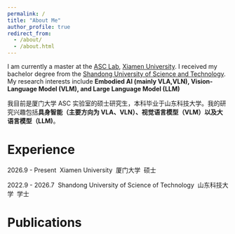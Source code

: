 ```yaml
---
permalink: /
title: "About Me"
author_profile: true
redirect_from: 
  - /about/
  - /about.html
---
```


I am currently a master at the [ASC Lab](https://asc.xmu.edu.cn/), [Xiamen University](https://www.xmu.edu.cn/). I received my bachelor degree from the [Shandong University of Science and Technology](https://www.sdust.edu.cn/). My research interests include **Embodied AI (mainly VLA,VLN), Vision-Language Model (VLM), and Large Language Model (LLM)**

我目前是厦门大学 ASC 实验室的硕士研究生，本科毕业于山东科技大学。我的研究兴趣包括**具身智能（主要方向为 VLA、VLN）、视觉语言模型（VLM）以及大语言模型（LLM)**。

Experience
======
2026.9 - Present&nbsp;&nbsp;Xiamen University&nbsp;&nbsp;厦门大学&nbsp;&nbsp;硕士

2022.9 - 2026.7&nbsp;&nbsp;Shandong University of Science of Technology&nbsp;&nbsp;山东科技大学&nbsp;&nbsp;学士
 

Publications
======

